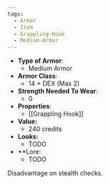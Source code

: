 ```yaml
---
tags:
  - Armor
  - Item
  - Grappling-Hook
  - Medium-Armor
---
```

- __Type of Armor__:
	* Medium Armor
- __Armor Class__:
	* 14 + DEX (Max 2)
- __Strength Needed To Wear__:
	* 0
- __Properties__:
	* [[Grappling Hook]]
- **Value:**
	- 240 credits
- **Looks:**
	- TODO
- **Lore:
	- TODO

Disadvantage on stealth checks.